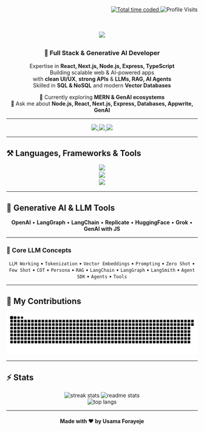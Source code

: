 <div align="right">

<!-- WakaTime Badge -->
<a href="https://wakatime.com/@a266f62a-327f-4ed8-9c14-79e70cc54b70">
  <img src="https://wakatime.com/badge/user/a266f62a-327f-4ed8-9c14-79e70cc54b70.svg" alt="Total time coded" />
</a>

<!-- Profile Visit Badge -->
<img src="https://visitor-badge.laobi.icu/badge?page_id=usama-forayeje" alt="Profile Visits" />

</div>

<div align="center">

<h1>
<img src="https://readme-typing-svg.herokuapp.com/?font=Righteous&size=40&center=true&vCenter=true&width=600&height=80&duration=5000&lines=Hey+there!+👋;+I'm+Usama+Forayeje!" />
</h1>

<h3>🚀 Full Stack & Generative AI Developer</h3>

<p>
Expertise in <b>React, Next.js, Node.js, Express, TypeScript</b> <br/>
Building scalable web & AI-powered apps <br/>
with <b>clean UI/UX</b>, <b>strong APIs</b> & <b>LLMs, RAG, AI Agents</b> <br/>
Skilled in <b>SQL & NoSQL</b> and modern <b>Vector Databases</b>
</p>

🌱 Currently exploring **MERN & GenAI ecosystems**  
💬 Ask me about **Node.js, React, Next.js, Express, Databases, Appwrite, GenAI**  

</div>

---

<div align="center">
<a href="mailto:usamaforayaje@gmail.com">
  <img src="https://img.shields.io/badge/Gmail-333333?style=for-the-badge&logo=gmail&logoColor=red" />
</a>
<a href="https://www.linkedin.com/in/usama-forayeje/" target="_blank">
  <img src="https://img.shields.io/badge/LinkedIn-0077B5?style=for-the-badge&logo=linkedin&logoColor=white" />
</a>
<a href="https://github.com/usama-forayeje" target="_blank">
  <img src="https://img.shields.io/badge/Portfolio-FF5722?style=for-the-badge&logo=todoist&logoColor=white" />
</a>
</div>

---

## ⚒️ Languages, Frameworks & Tools

<div align="center">
<!-- Web & Frontend -->
<img src="https://skillicons.dev/icons?i=html,css,react,nextjs,tailwind,threejs,redux" />
<br>
<!-- Backend & DB -->
<img src="https://skillicons.dev/icons?i=nodejs,javascript,typescript,express,postgres,mongodb,redis,nginx,bun" />
<br>
<!-- Tools -->
<img src="https://skillicons.dev/icons?i=vscode,github,figma,git,docker,postman,pnpm,prisma,vercel,notion" />
</div>

---

## 🤖 Generative AI & LLM Tools

<div align="center">

**OpenAI** • **LangGraph** • **LangChain** • **Replicate** • **HuggingFace** • **Grok** • **GenAI with JS**

</div>

---

### 🔹 Core LLM Concepts


<div align="center">

`LLM Working` • `Tokenization` • `Vector Embeddings` • `Prompting` • `Zero Shot` • `Few Shot` • `COT` • `Persona` • `RAG` • `LangChain` • `LangGraph` • `LangSmith` • `Agent SDK` • `Agents` • `Tools`  

</div>

---

## 🐍 My Contributions

<p align="center">
  <picture>
    <source media="(prefers-color-scheme: dark)" srcset="https://raw.githubusercontent.com/usama-forayeje/usama-forayeje/output/github-snake-dark.svg" />
    <source media="(prefers-color-scheme: light)" srcset="https://raw.githubusercontent.com/usama-forayeje/usama-forayeje/output/github-snake.svg" />
    <img alt="github-snake" src="https://raw.githubusercontent.com/usama-forayeje/usama-forayeje/output/github-snake.svg" />
  </picture>
</p>

---

## ⚡ Stats

<div align="center">
<img width="390" src="https://github-readme-streak-stats.herokuapp.com/?user=usama-forayeje&count_private=true&theme=react&border_radius=10" alt="streak stats"/>
<img width="390" src="https://github-readme-stats.vercel.app/api?username=usama-forayeje&count_private=true&show_icons=true&include_all_commits=true&theme=react&rank_icon=github&border_radius=10" alt="readme stats"/>
<br/>
<img width="325" src="https://github-readme-stats.vercel.app/api/top-langs/?username=usama-forayeje&hide=HTML&langs_count=8&layout=compact&theme=react&border_radius=10" alt="top langs"/>
</div>

---

<!-- <div align="center">
<a href='https://buymeacoffee.com/usama_forayaje' target='_blank'>
<img height='64' style='border:0px;height:64px;' src='https://storage.ko-fi.com/cdn/kofi1.png?v=3' border='0' alt='Buy Me a Coffee' />
</a>
</div>

--- -->

<div align="center">
<h4>Made with ❤️ by <strong>Usama Forayeje</strong></h4>
</div>
